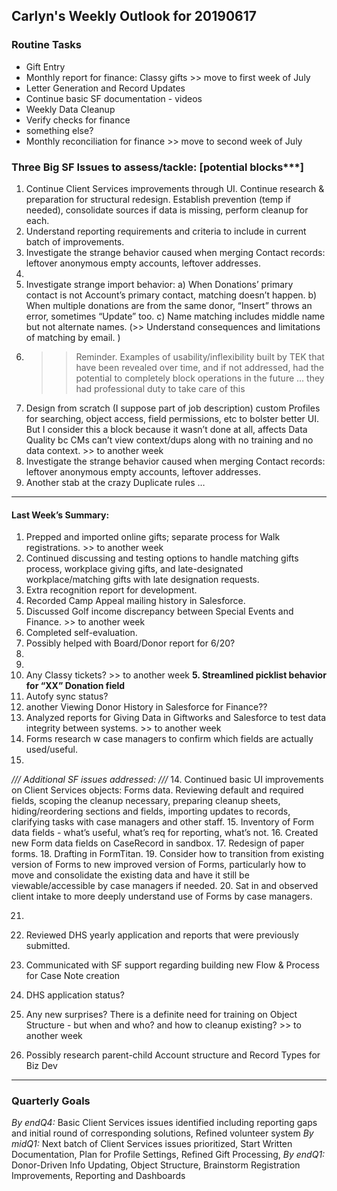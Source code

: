 ## Carlyn's Weekly Outlook for 20190617
### Routine Tasks
* Gift Entry
* Monthly report for finance: Classy gifts >> move to first week of July
* Letter Generation and Record Updates
* Continue basic SF documentation - videos
* Weekly Data Cleanup
* Verify checks for finance
* something else?
* Monthly reconciliation for finance  >> move to second week of July

### Three Big SF Issues to assess/tackle: [potential blocks***]
1. Continue Client Services improvements through UI.  Continue research & preparation for structural redesign.  Establish prevention (temp if needed), consolidate sources if data is missing, perform cleanup for each.
2. Understand reporting requirements and criteria to include in current batch of improvements.
3. Investigate the strange behavior caused when merging Contact records: leftover anonymous empty accounts, leftover addresses.
4. 
5. Investigate strange import behavior: a) When Donations’ primary contact is not Account’s primary contact, matching doesn’t happen.  b) When multiple donations are from the same donor, “Insert” throws an error, sometimes “Update” too.  c) Name matching includes middle name but not alternate names.  (>> Understand consequences and limitations of matching by email. )
6. > > Reminder.  Examples of usability/inflexibility built by TEK that have been revealed over time, and if not addressed, had the potential to completely block operations in the future … they had professional duty to take care of this
7. Design from scratch (I suppose part of job description) custom Profiles for searching, object access, field permissions, etc to bolster better UI.  But I consider this a block because it wasn’t done at all, affects Data Quality bc CMs can’t view context/dups along with no training and no data context. >> to another week
8. Investigate the strange behavior caused when merging Contact records: leftover anonymous empty accounts, leftover addresses.
9. Another stab at the crazy Duplicate rules …

- - - -
#### Last Week’s Summary:
1. Prepped and imported online gifts; separate process for Walk registrations.  >> to another week
2. Continued discussing and testing options to handle matching gifts process, workplace giving gifts, and late-designated workplace/matching gifts with late designation requests.
3. Extra recognition report for development. 
4. Recorded Camp Appeal mailing history in Salesforce.
5. Discussed Golf income discrepancy between Special Events and Finance.  >> to another week
6. Completed self-evaluation. 
7. Possibly helped with Board/Donor report for 6/20?
8. 
9. 
10. Any Classy tickets?  >> to another week
**5. Streamlined picklist behavior for “XX” Donation field**
6. Autofy sync status?
7. another Viewing Donor History in Salesforce for Finance??
8. Analyzed reports for Giving Data in Giftworks and Salesforce to test data integrity between systems.  >> to another week
9. Forms research w case managers to confirm which fields are actually used/useful.
10. 

*/// Additional SF issues addressed: ///*
14. Continued basic UI improvements on Client Services objects: Forms data.  Reviewing default and required fields, scoping the cleanup necessary, preparing cleanup sheets, hiding/reordering sections and fields, importing updates to records, clarifying tasks with case managers and other staff.
15. Inventory of Form data fields - what’s useful, what’s req for reporting, what’s not.
16. Created new Form data fields on CaseRecord in sandbox. 
17. Redesign of paper forms.
18. Drafting in FormTitan.
19. Consider how to transition from existing version of Forms to new improved version of Forms, particularly how to move and consolidate the existing data and have it still be viewable/accessible by case managers if needed.
20. Sat in and observed client intake to more deeply understand use of Forms by case managers.

21. 
22. Reviewed DHS yearly application and reports that were previously submitted.

6. Communicated with SF support regarding building new Flow & Process for Case Note creation
7. DHS application  status?
8. Any new surprises?  There is a definite need for training on Object Structure - but when and who?  and how to cleanup existing?  >> to another week
9. Possibly research parent-child Account structure and Record Types for Biz Dev

- - - -
### Quarterly Goals
*By endQ4:* Basic Client Services issues identified including reporting gaps and initial round of corresponding solutions, Refined volunteer system
*By midQ1:* Next batch of Client Services issues prioritized, Start Written Documentation, Plan for Profile Settings, Refined Gift Processing,
*By endQ1:* Donor-Driven Info Updating, Object Structure, Brainstorm Registration Improvements, Reporting and Dashboards